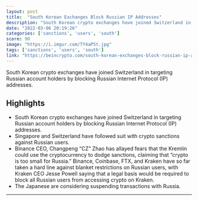```yaml
---
layout: post
title:  "South Korean Exchanges Block Russian IP Addresses"
description: "South Korean crypto exchanges have joined Switzerland in targeting Russian account holders by blocking Russian Internet Protocol (IP) addresses."
date: "2022-03-06 20:19:26"
categories: ['sanctions', 'users', 'south']
score: 90
image: "https://i.imgur.com/TY4aP5t.jpg"
tags: ['sanctions', 'users', 'south']
link: "https://beincrypto.com/south-korean-exchanges-block-russian-ip-addresses/"
---
```


South Korean crypto exchanges have joined Switzerland in targeting Russian account holders by blocking Russian Internet Protocol (IP) addresses.

## Highlights

- South Korean crypto exchanges have joined Switzerland in targeting Russian account holders by blocking Russian Internet Protocol (IP) addresses.
- Singapore and Switzerland have followed suit with crypto sanctions against Russian users.
- Binance CEO, Changpeng “CZ” Zhao has allayed fears that the Kremlin could use the cryptocurrency to dodge sanctions, claiming that “crypto is too small for Russia.” Binance, Coinbase, FTX, and Kraken have so far taken a hard line against blanket restrictions on Russian users, with Kraken CEO Jesse Powell saying that a legal basis would be required to block all Russian users from accessing crypto on Kraken.
- The Japanese are considering suspending transactions with Russia.

---
